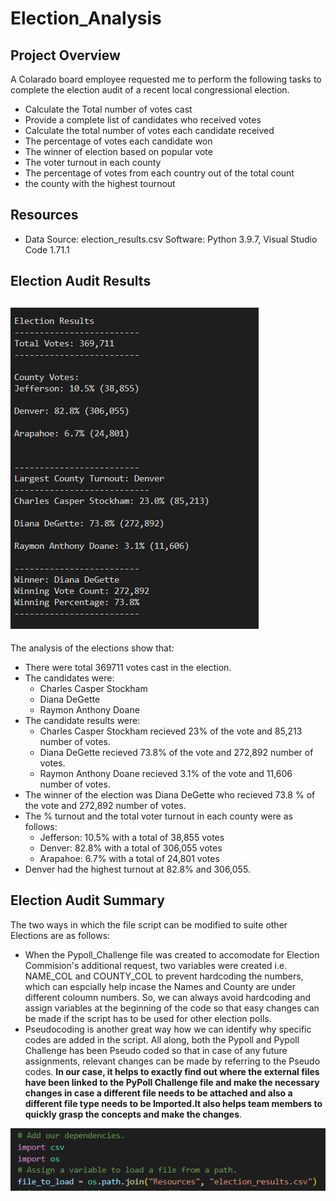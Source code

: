 # **Election_Analysis**

## Project Overview
A Colarado board employee requested me to perform the following tasks to complete the election audit of a recent local congressional election. 

- Calculate the Total number of votes cast
- Provide a complete list of candidates who received votes
- Calculate the total number of votes each candidate received
- The percentage of votes each candidate won
- The winner of election based on popular vote
- The voter turnout in each county
- The percentage of votes from each country out of the total count
- the county with the highest tournout
## Resources 
- Data Source: election_results.csv
Software: Python 3.9.7, Visual Studio Code 1.71.1

## Election Audit Results

![Analysis Results Snapshot](https://github.com/Manishthapa2022/Election_Analysis/blob/main/Resources/Pypoll_Challenge_VisualStudio_Output.png)
----
The analysis of the elections show that:
- There were total 369711 votes cast in the election.
- The candidates were:
  - Charles Casper Stockham
  - Diana DeGette
  - Raymon Anthony Doane
- The candidate results were:
  - Charles Casper Stockham recieved 23% of the vote and 85,213 number of votes.
  - Diana DeGette recieved 73.8% of the vote and 272,892  number of votes.
  - Raymon Anthony Doane recieved 3.1% of the vote and 11,606 number of votes.
- The winner of the election was Diana DeGette who recieved 73.8 % of the vote and 272,892 number of votes. 
- The % turnout and the total voter turnout in each county were as follows:
  - Jefferson: 10.5% with a total of 38,855 votes
  - Denver: 82.8% with a total of 306,055 votes
  - Arapahoe: 6.7% with a total of 24,801 votes
- Denver had the highest turnout at 82.8% and 306,055. 


## Election Audit Summary 

The two ways in which the file script can be modified to suite other Elections are as follows:

* When the Pypoll_Challenge file was created to accomodate for Election Commision's additional request, two variables were created i.e. NAME_COL and COUNTY_COL to prevent hardcoding the numbers, which can espcially help incase the Names and County are under different coloumn numbers. So, we can always avoid hardcoding and assign variables at the beginning of the code so that easy changes can be made if the script has to be used for other election polls. 
* Pseudocoding is another great way how we can identify why specific codes are added in the script. All along, both the Pypoll and Pypoll Challenge has been Pseudo coded so that in case of any future assignments, relevant changes can be made by referring to the Pseudo codes. **In our case, it helps to exactly find out where the external files have been linked to the PyPoll Challenge file and make the necessary changes in case a different file needs to be attached and also a different file type needs to be Imported.It also helps team members to quickly grasp the concepts and make the changes**.

![Image](https://github.com/Manishthapa2022/Election_Analysis/blob/main/Resources/Pseudocoding_helps.png)
    

